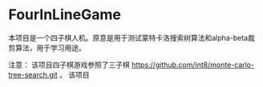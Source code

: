 # FourInLineGame
本项目是一个四子棋人机。原意是用于测试蒙特卡洛搜索树算法和alpha-beta裁剪算法，用于学习用途。

注意：
该项目四子棋游戏参照了三子棋 https://github.com/int8/monte-carlo-tree-search.git 。
该项目
